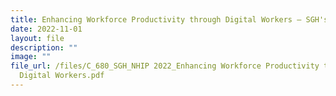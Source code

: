 ```yaml
---
title: Enhancing Workforce Productivity through Digital Workers – SGH's RPA Journey
date: 2022-11-01
layout: file
description: ""
image: ""
file_url: /files/C_680_SGH_NHIP 2022_Enhancing Workforce Productivity through
  Digital Workers.pdf
---
```

